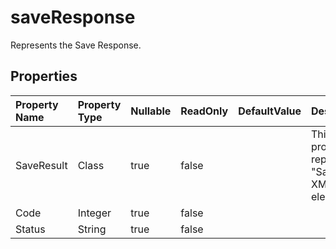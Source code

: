 # **saveResponse**

Represents the Save Response. 

## **Properties**

| Property Name | Property Type | Nullable |  ReadOnly | DefaultValue | Description | 
| :- | :- | :- |:- |  :- | :- |
|SaveResult|Class|true|false |  |This class property represents a "SaveResult" XML element.|
|Code|Integer|true|false |  ||
|Status|String|true|false |  ||

